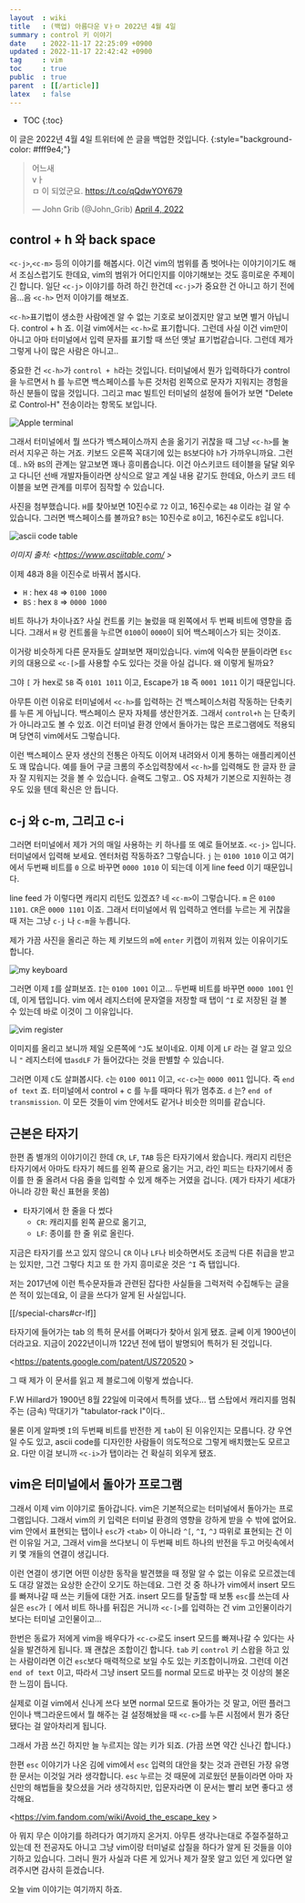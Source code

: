 ```yaml
---
layout  : wiki
title   : (백업) 아름다운 Vㅏㅁ 2022년 4월 4일
summary : control 키 이야기
date    : 2022-11-17 22:25:09 +0900
updated : 2022-11-17 22:42:42 +0900
tag     : vim
toc     : true
public  : true
parent  : [[/article]]
latex   : false
---
```

* TOC
{:toc}

>
이 글은 2022년 4월 4일 트위터에 쓴 글을 백업한 것입니다.
{:style="background-color: #fff9e4;"}

<blockquote class="twitter-tweet"><p lang="ko" dir="ltr">어느새<br>vㅏ<br>ㅁ 이 되었군요. <a href="https://t.co/qQdwYOY679">https://t.co/qQdwYOY679</a></p>&mdash; John Grib (@John_Grib) <a href="https://twitter.com/John_Grib/status/1510958713296748549?ref_src=twsrc%5Etfw">April 4, 2022</a></blockquote> <script async src="https://platform.twitter.com/widgets.js" charset="utf-8"></script>

## control + h 와 back space

`<c-j>`,`<c-m>` 등의 이야기를 해봅시다. 이건 vim의 범위를 좀 벗어나는 이야기이기도 해서 조심스럽기도 한데요, vim의 범위가 어디인지를 이야기해보는 것도 흥미로운 주제이긴 합니다. 일단 `<c-j>` 이야기를 하려 하긴 한건데 `<c-j>`가 중요한 건 아니고 하기 전에 음...음 `<c-h>` 먼저 이야기를 해보죠.

`<c-h>`표기법이 생소한 사람에겐 알 수 없는 기호로 보이겠지만 알고 보면 별거 아닙니다. control + h 죠. 이걸 vim에서는 `<c-h>`로 표기합니다. 그런데 사실 이건 vim만이 아니고 아마 터미널에서 입력 문자를 표기할 때 쓰던 옛날 표기법같습니다. 그런데 제가 그렇게 나이 많은 사람은 아니고..

중요한 건 `<c-h>`가 `control + h`라는 것입니다. 터미널에서 뭔가 입력하다가 control을 누르면서 h 를 누르면 백스페이스를 누른 것처럼 왼쪽으로 문자가 지워지는 경험을 하신 분들이 많을 것입니다.
그리고 mac 빌트인 터미널의 설정에 들어가 보면 "Delete로 Control-H" 전송이라는 항목도 보입니다.

![Apple terminal]( /resource/wiki/article/vim-night/20220404-control-key/202458846-88652ecc-a56c-48e8-a54a-e63f65d17f30.png )

그래서 터미널에서 뭘 쓰다가 백스페이스까지 손을 옮기기 귀찮을 때 그냥 `<c-h>`를 눌러서 지우곤 하는 거죠. 키보드 오른쪽 꼭대기에 있는 `BS`보다야 `h`가 가까우니까요. 그런데.. `h`와 `BS`의 관계는 알고보면 꽤나 흥미롭습니다.
이건 아스키코드 테이블을 달달 외우고 다니던 선배 개발자들이라면 상식으로 알고 계실 내용 같기도 한데요, 아스키 코드 테이블을 보면 관계를 미루어 짐작할 수 있습니다.

사진을 첨부했습니다. `H`를 찾아보면 10진수로 `72` 이고, 16진수로는 `48` 이라는 걸 알 수 있습니다. 그러면 백스페이스를 볼까요? `BS`는 10진수로 `8`이고, 16진수로도 `8`입니다.

![ascii code table]( /resource/wiki/article/vim-night/20220404-control-key/202459233-4b8ac749-d499-4bf8-ac25-6056890eda40.png )

_이미지 출처: <https://www.asciitable.com/ >_

이제 48과 8을 이진수로 바꿔서 봅시다.

- `H` : hex `48` => `0100 1000`
- `BS` : hex `8` => `0000 1000`

비트 하나가 차이나죠? 사실 컨트롤 키는 눌렀을 때 왼쪽에서 두 번째 비트에 영향을 줍니다. 그래서 `H` 랑 컨트롤을 누르면 `0100`이 `0000`이 되어 백스페이스가 되는 것이죠.

이거랑 비슷하게 다른 문자들도 살펴보면 재미있습니다.
vim에 익숙한 분들이라면 `Esc` 키의 대용으로 `<c-[>`를 사용할 수도 있다는 것을 아실 겁니다. 왜 이렇게 될까요?

그야 `[` 가 hex로 `5B` 즉 `0101 1011` 이고, Escape가 `1B` 즉 `0001 1011` 이기 때문입니다.

아무튼 이런 이유로 터미널에서 `<c-h>`를 입력하는 건 백스페이스처럼 작동하는 단축키를 누른 게 아닙니다. 백스페이스 문자 자체를 생산한거죠. 그래서 `control+h` 는 단축키가 아니라고도 볼 수 있죠.
이건 터미널 환경 안에서 돌아가는 많은 프로그램에도 적용되며 당연히 vim에서도 그렇습니다.

이런 백스페이스 문자 생산의 전통은 아직도 이어져 내려와서 이게 통하는 애플리케이션도 꽤 많습니다. 예를 들어 구글 크롬의 주소입력창에서 `<c-h>`를 입력해도 한 글자 한 글자 잘 지워지는 것을 볼 수 있습니다. 슬랙도 그렇고.. OS 자체가 기본으로 지원하는 경우도 있을 텐데 확신은 안 듭니다.

## c-j 와 c-m, 그리고 c-i

그러면 터미널에서 제가 거의 매일 사용하는 키 하나를 또 예로 들어보죠. `<c-j>` 입니다. 터미널에서 입력해 보세요. 엔터처럼 작동하죠? 그렇습니다. `j` 는 `0100 1010` 이고 여기에서 두번째 비트를 `0` 으로 바꾸면 `0000 1010` 이 되는데 이게 line feed 이기 때문입니다.

line feed 가 이렇다면 캐리지 리턴도 있겠죠? 네 `<c-m>`이 그렇습니다. `m` 은 `0100 1101`. `CR`은 `0000 1101` 이죠. 그래서 터미널에서 뭐 입력하고 엔터를 누르는 게 귀찮을 때 저는 그냥 `c-j` 나 `c-m`을 누릅니다.

제가 가끔 사진을 올리곤 하는 제 키보드의 `m`에 `enter` 키캡이 끼워져 있는 이유이기도 합니다.

![my keyboard]( /resource/wiki/article/vim-night/20220404-control-key/202460016-b58b1950-d567-4e63-9d6b-a9f59bfa8f64.png )

그러면 이제 `I`를 살펴보죠. `I`는 `0100 1001` 이고... 두번째 비트를 바꾸면 `0000 1001` 인데, 이게 탭입니다.
vim 에서 레지스터에 문자열을 저장할 때 탭이 `^I` 로 저장된 걸 볼 수 있는데 바로 이것이 그 이유입니다.

![vim register]( /resource/wiki/article/vim-night/20220404-control-key/202460238-aae39480-3d46-410b-8bb1-d77533d8312a.png )

이미지를 올리고 보니까 제일 오른쪽에 `^J`도 보이네요. 이제 이게 `LF` 라는 걸 알고 있으니 `"` 레지스터에 `탭asdLF` 가 들어갔다는 것을 판별할 수 있습니다.

그러면 이제 `C`도 살펴봅시다. `c`는 `0100 0011` 이고, `<c-c>`는 `0000 0011` 입니다. 즉 `end of text` 죠. 터미널에서 control + c 를 누를 때마다 뭐가 멈추죠.
`d` 는? `end of transmission`. 이 모든 것들이 vim 안에서도 같거나 비슷한 의미를 같습니다.

## 근본은 타자기

한편 좀 별개의 이야기이긴 한데 `CR`, `LF`, `TAB` 등은 타자기에서 왔습니다.
캐리지 리턴은 타자기에서 아마도 타자기 헤드를 왼쪽 끝으로 옮기는 거고, 라인 피드는 타자기에서 종이를 한 줄 올려서 다음 줄을 입력할 수 있게 해주는 거였을 겁니다. (제가 타자기 세대가 아니라 강한 확신 표현을 못씀)

- 타자기에서 한 줄을 다 썼다
    - `CR`: 캐리지를 왼쪽 끝으로 옮기고,
    - `LF`: 종이를 한 줄 위로 올린다.

지금은 타자기를 쓰고 있지 않으니 `CR` 이나 `LF`나 비슷하면서도 조금씩 다른 취급을 받고는 있지만,
그건 그렇다 치고 또 한 가지 흥미로운 것은 `^I` 즉 탭입니다.

저는 2017년에 이런 특수문자들과 관련된 잡다한 사실들을 그럭저럭 수집해두는 글을 쓴 적이 있는데요, 이 글을 쓰다가 알게 된 사실입니다.

[[/special-chars#cr-lf]]

타자기에 들어가는 tab 의 특허 문서를 어쩌다가 찾아서 읽게 됐죠. 글쎄 이게 1900년이더라고요. 지금이 2022년이니까 122년 전에 탭이 발명되어 특허가 된 것입니다.

<https://patents.google.com/patent/US720520 >

그 때 제가 이 문서를 읽고 제 블로그에 이렇게 썼습니다.

F.W Hillard가 1900년 8월 22일에 미국에서 특허를 냈다...
탭 스탑에서 캐리지를 멈춰주는 (금속) 막대기가 "tabulator-rack I"이다..

물론 이게 알파벳 `I`의 두번째 비트를 반전한 게 `tab`이 된 이유인지는 모릅니다.
걍 우연일 수도 있고, ascii code를 디자인한 사람들이 의도적으로 그렇게 배치했는도 모르고요. 다만 이걸 보니까 `<c-i>`가 탭이라는 건 확실히 외우게 됐죠.

## vim은 터미널에서 돌아가 프로그램

그래서 이제 vim 이야기로 돌아갑니다. vim은 기본적으로는 터미널에서 돌아가는 프로그램입니다.
그래서 vim의 키 입력은 터미널 환경의 영향을 강하게 받을 수 밖에 없어요. vim 안에서 표현되는 탭이나 `esc`가 `<tab>` 이 아니라 `^[`, `^I`, `^J` 따위로 표현되는 건 이런 이유일 거고,
그래서 vim을 쓰다보니 이 두번째 비트 하나의 반전을 두고 머릿속에서 키 몇 개들의 연결이 생깁니다.

이런 연결이 생기면 어떤 이상한 동작을 발견했을 때 정말 알 수 없는 이유로 모르겠는데도 대강 알겠는 요상한 순간이 오기도 하는데요.
그런 것 중 하나가 vim에서 insert 모드를 빠져나갈 때 쓰는 키들에 대한 거죠. insert 모드를 탈출할 때 보통 `esc`를 쓰는데 사실은 `esc`가 `[` 에서 비트 하나를 뒤집은 거니까 `<c-[>`를 입력하는 건 vim 고인물이라기보다는 터미널 고인물이고...

한번은 동료가 저에게 vim을 배우다가 `<c-c>`로도 insert 모드를 빠져나갈 수 있다는 사실을 발견하게 됩니다.
꽤 괜찮은 조합이긴 합니다. `tab` 키 `control` 키 스왑을 하고 있는 사람이라면 이건 `esc`보다 매력적으로 보일 수도 있는 키조합이니까요. 그런데 이건 `end of text` 이고,
따라서 그냥 insert 모드를 normal 모드로 바꾸는 것 이상의 불온한 느낌이 듭니다.

실제로 이걸 vim에서 신나게 쓰다 보면 normal 모드로 돌아가는 것 말고, 어떤 플러그인이나 백그라운드에서 뭘 해주는 걸 설정해놨을 때 `<c-c>`를 누른 시점에서 뭔가 중단됐다는 걸 알아차리게 됩니다.

그래서 가끔 쓰긴 하지만 늘 누르지는 않는 키가 되죠. (가끔 쓰면 약간 신나긴 합니다.)

한편 `esc` 이야기가 나온 김에 vim에서 `esc` 입력의 대안을 찾는 것과 관련된 가장 유명한 문서는 이것일 거라 생각합니다.
`esc` 누르는 것 때문에 괴로웠던 분들이라면 아마 자신만의 해법들을 찾으셨을 거라 생각하지만, 입문자라면 이 문서는 빨리 보면 좋다고 생각해요.

<https://vim.fandom.com/wiki/Avoid_the_escape_key >

아 뭐지 무슨 이야기를 하려다가 여기까지 온거지. 아무튼 생각나는대로 주절주절하고 있는데 전 전공자도 아니고 그냥 vim이랑 터미널로 삽질을 하다가 알게 된 것들을 이야기하고 있습니다.
그러니 뭔가 사실과 다른 게 있거나 제가 잘못 알고 있던 게 있다면 알려주시면 감사히 듣겠습니다.

오늘 vim 이야기는 여기까지 하죠. 


